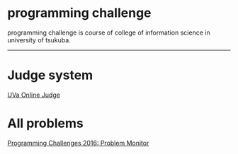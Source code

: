 # programming challenge

programming challenge is course of college of information science in university of tsukuba.

---

# Judge system

[UVa Online Judge](https://uva.onlinejudge.org/)

# All problems

[Programming Challenges 2016: Problem Monitor](http://conclave.cs.tsukuba.ac.jp/lecture/monitor.html)
